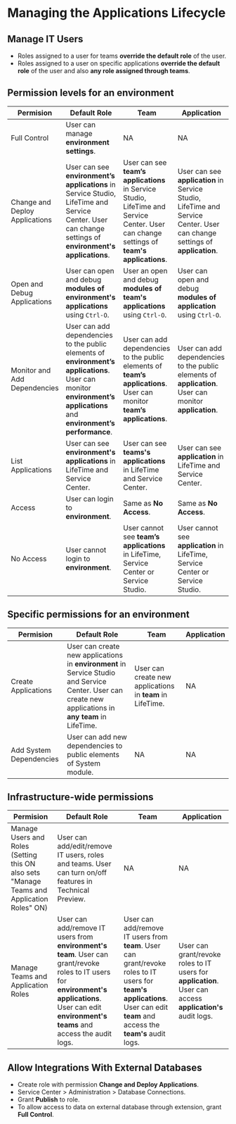 # Managing the Applications Lifecycle

## Manage IT Users

* Roles assigned to a user for teams **override the default role** of the user.
* Roles assigned to a user on specific applications **override the default role** of the user and also **any role assigned through teams**.

## Permission levels for an environment

| Permision | Default Role | Team | Application |
| ----------- | ----------- | ----------- | ----------- |
| Full Control | User can manage **environment settings**. | NA | NA |
| Change and Deploy Applications | User can see **environment’s applications** in Service Studio, LifeTime and Service Center. User can change settings of **environment's applications**. | User can see **team’s applications** in Service Studio, LifeTime and Service Center. User can change settings of **team's applications**. | User can see **application** in Service Studio, LifeTime and Service Center. User can change settings of **application**. |
| Open and Debug Applications | User can open and debug **modules of environment's applications** using `Ctrl-O`. | User an open and debug **modules of team's applications** using `Ctrl-O`. | User can open and debug **modules of application** using `Ctrl-O`. |
| Monitor and Add Dependencies | User can add dependencies to the public elements of  **environment’s applications**. User can monitor  **environment’s applications** and **environment’s performance**. | User can add dependencies to the public elements of **team’s applications**. User can monitor **team’s applications**. | User can add dependencies to the public elements of **application**. User can monitor **application**. |
| List Applications | User can see **environment's applications** in LifeTime and Service Center. | User can see **teams's applications** in LifeTime and Service Center. | User can see **application** in LifeTime and Service Center. |
| Access | User can login to **environment**. | Same as **No Access**. | Same as **No Access**. |
| No Access | User cannot login to **environment**. | User cannot see **team’s applications** in LifeTime, Service Center or Service Studio. | User cannot see **application** in LifeTime, Service Center or Service Studio. |

## Specific permissions for an environment

| Permision | Default Role | Team | Application |
| ----------- | ----------- | ----------- | ----------- |
| Create Applications | User can create new applications in **environment** in Service Studio and Service Center. User can create new applications in **any team** in LifeTime. | User can create new applications in **team** in LifeTime. | NA |
| Add System Dependencies | User can add new dependencies to public elements of System module. | NA | NA |

## Infrastructure-wide permissions

| Permision | Default Role | Team | Application |
| ----------- | ----------- | ----------- | ----------- |
| Manage Users and Roles (Setting this ON also sets "Manage Teams and Application Roles" ON) | User can add/edit/remove IT users, roles and teams. User can turn on/off features in Technical Preview. | NA | NA |
| Manage Teams and Application Roles | User can add/remove IT users from **environment's team**. User can grant/revoke roles to IT users for **environment's applications**. User can edit **environment's teams** and access the audit logs. | User can add/remove IT users from **team**. User can grant/revoke roles to IT users for **team's applications**. User can edit **team** and access the **team's** audit logs. | User can grant/revoke roles to IT users for **application**. User can access  **application's** audit logs. |

## Allow Integrations With External Databases

- Create role with permission **Change and Deploy Applications**.
- Service Center > Administration > Database Connections.
- Grant **Publish** to role.
- To allow access to data on external database through extension, grant **Full Control**.